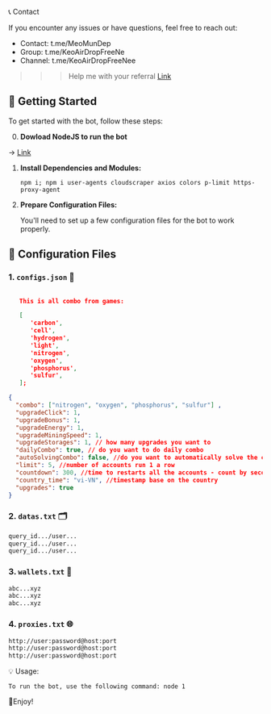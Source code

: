 📞 Contact

If you encounter any issues or have questions, feel free to reach out:

- Contact: t.me/MeoMunDep
- Group: t.me/KeoAirDropFreeNe
- Channel: t.me/KeoAirDropFreeNee

> > > Help me with your referral [Link](https://t.me/celLcoin_bot/app?startapp=6713068747)

## 🚀 Getting Started

To get started with the bot, follow these steps:

0. **Dowload NodeJS to run the bot**

-> [Link](https://t.me/KeoAirDropFreeNe/257/1462)

1. **Install Dependencies and Modules:**

   ```
   npm i; npm i user-agents cloudscraper axios colors p-limit https-proxy-agent
   ```

2. **Prepare Configuration Files:**

   You'll need to set up a few configuration files for the bot to work properly.

## 📁 Configuration Files

### 1. `configs.json` 📜

```json

   This is all combo from games:

   [
      'carbon',
      'cell',
      'hydrogen',
      'light',
      'nitrogen',
      'oxygen',
      'phosphorus',
      'sulfur',
   ];

{
  "combo": ["nitrogen", "oxygen", "phosphorus", "sulfur"] ,
  "upgradeClick": 1,
  "upgradeBonus": 1,
  "upgradeEnergy": 1,
  "upgradeMiningSpeed": 1,
  "upgradeStorages": 1, // how many upgrades you want to
  "dailyCombo": true, // do you want to do daily combo
  "autoSolvingCombo": false, //do you want to automatically solve the combo
  "limit": 5, //number of accounts run 1 a row
  "countdown": 300, //time to restarts all the accounts - count by seconds
  "country_time": "vi-VN", //timestamp base on the country
  "upgrades": true
}
```

### 2. `datas.txt` 🗂️

```txt
query_id.../user...
query_id.../user...
query_id.../user...
```

### 3. `wallets.txt` 💼

```txt - wallet address
abc...xyz
abc...xyz
abc...xyz
```

### 4. `proxies.txt` 🌐

```txt
http://user:password@host:port
http://user:password@host:port
http://user:password@host:port
```

💡 Usage:

    To run the bot, use the following command: node 1

🎇Enjoy!

```

```
